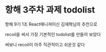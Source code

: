 # 항해 3주차 과제 todolist

항해 9기 1조 React매니져이신 김재혁님의 추천으로

recoil을 써서 가장 기본적인 todolist를 만들어 보았다

써보니 recoil이 아주 직관적이고 쉬운것 같다
